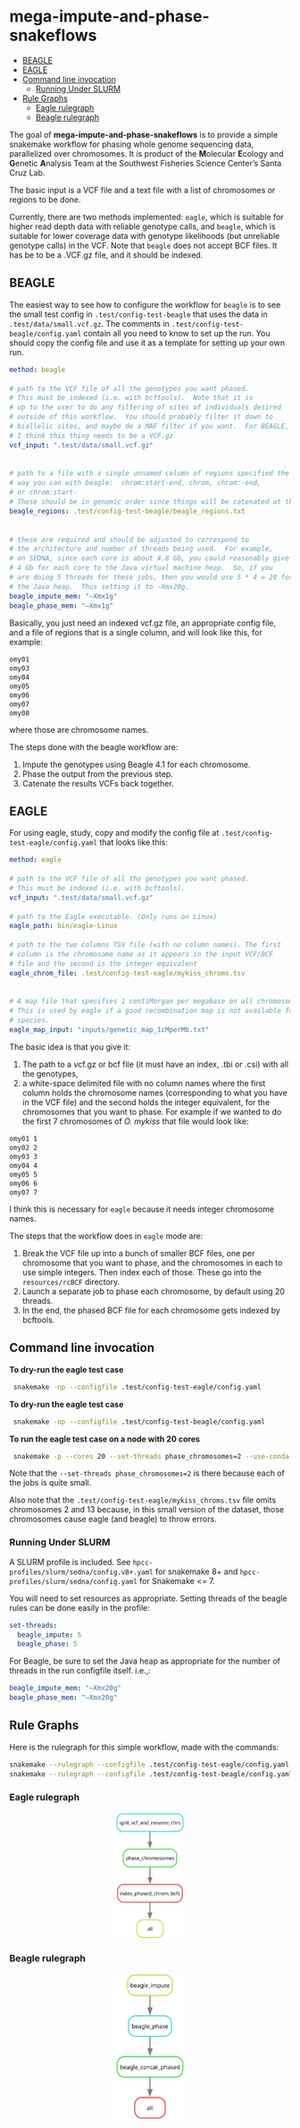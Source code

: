 mega-impute-and-phase-snakeflows
================

- [BEAGLE](#beagle)
- [EAGLE](#eagle)
- [Command line invocation](#command-line-invocation)
  - [Running Under SLURM](#running-under-slurm)
- [Rule Graphs](#rule-graphs)
  - [Eagle rulegraph](#eagle-rulegraph)
  - [Beagle rulegraph](#beagle-rulegraph)

<!-- README.md is generated from README.Rmd. Please edit that file -->
<!-- badges: start -->
<!-- badges: end -->

The goal of **mega-impute-and-phase-snakeflows** is to provide a simple
snakemake workflow for phasing whole genome sequencing data,
parallelized over chromosomes. It is product of the **M**olecular
**E**cology and **G**enetic **A**nalysis Team at the Southwest Fisheries
Science Center’s Santa Cruz Lab.

The basic input is a VCF file and a text file with a list of chromosomes
or regions to be done.

Currently, there are two methods implemented: `eagle`, which is suitable
for higher read depth data with reliable genotype calls, and `beagle`,
which is suitable for lower coverage data with genotype likelihoods (but
unreliable genotype calls) in the VCF. Note that `beagle` does not
accept BCF files. It has be to be a .VCF.gz file, and it should be
indexed.

## BEAGLE

The easiest way to see how to configure the workflow for `beagle` is to
see the small test config in `.test/config-test-beagle` that uses the
data in `.test/data/small.vcf.gz`. The comments in
`.test/config-test-beagle/config.yaml` contain all you need to know to
set up the run. You should copy the config file and use it as a template
for setting up your own run.

``` yaml
method: beagle

# path to the VCF file of all the genotypes you want phased.
# This must be indexed (i.e. with bcftools).  Note that it is
# up to the user to do any filtering of sites of individuals desired
# outside of this workflow.  You should probably filter it down to
# biallelic sites, and maybe do a MAF filter if you want.  For BEAGLE,
# I think this thing needs to be a VCF.gz
vcf_input: ".test/data/small.vcf.gz"


# path to a file with a single unnamed column of regions specified the
# way you can with beagle:  chrom:start-end, chrom, chrom:-end,
# or chrom:start-
# These should be in genomic order since things will be catenated at the end.
beagle_regions: .test/config-test-beagle/beagle_regions.txt


# these are required and should be adjusted to correspond to
# the architecture and number of threads being used.  For example,
# on SEDNA, since each core is about 4.8 Gb, you could reasonably give
# 4 Gb for each core to the Java virtual machine heap.  So, if you
# are doing 5 threads for these jobs, then you would use 5 * 4 = 20 for
# the Java heap.  Thus setting it to -Xmx20g.
beagle_impute_mem: "–Xmx1g"
beagle_phase_mem: "–Xmx1g"
```

Basically, you just need an indexed vcf.gz file, an appropriate config
file, and a file of regions that is a single column, and will look like
this, for example:

    omy01
    omy03
    omy04
    omy05
    omy06
    omy07
    omy08

where those are chromosome names.

The steps done with the beagle workflow are:

1.  Impute the genotypes using Beagle 4.1 for each chromosome.
2.  Phase the output from the previous step.
3.  Catenate the results VCFs back together.

## EAGLE

For using eagle, study, copy and modify the config file at
`.test/config-test-eagle/config.yaml` that looks like this:

``` yaml
method: eagle

# path to the VCF file of all the genotypes you want phased.
# This must be indexed (i.e. with bcftools).
vcf_input: ".test/data/small.vcf.gz"

# path to the Eagle executable. (Only runs on Linux)
eagle_path: bin/eagle-Linux

# path to the two columns TSV file (with no column names). The first
# column is the chromosome name as it appears in the input VCF/BCF
# file and the second is the integer equivalent
eagle_chrom_file: .test/config-test-eagle/mykiss_chroms.tsv


# A map file that specifies 1 centiMorgan per megabase on all chromosomes.
# This is used by eagle if a good recombination map is not available for your
# species.
eagle_map_input: "inputs/genetic_map_1cMperMb.txt"
```

The basic idea is that you give it:

1.  The path to a vcf.gz or bcf file (it must have an index, .tbi or
    .csi) with all the genotypes,
2.  a white-space delimited file with no column names where the first
    column holds the chromosome names (corresponding to what you have in
    the VCF file) and the second holds the integer equivalent, for the
    chromosomes that you want to phase. For example if we wanted to do
    the first 7 chromosomes of *O. mykiss* that file would look like:

<!-- -->

    omy01 1
    omy02 2
    omy03 3
    omy04 4
    omy05 5
    omy06 6
    omy07 7

I think this is necessary for `eagle` because it needs integer
chromosome names.

The steps that the workflow does in `eagle` mode are:

1.  Break the VCF file up into a bunch of smaller BCF files, one per
    chromosome that you want to phase, and the chromosomes in each to
    use simple integers. Then index each of those. These go into the
    `resources/rcBCF` directory.
2.  Launch a separate job to phase each chromosome, by default using 20
    threads.
3.  In the end, the phased BCF file for each chromosome gets indexed by
    bcftools.

## Command line invocation

**To dry-run the eagle test case**

``` sh
 snakemake -np --configfile .test/config-test-eagle/config.yaml
```

**To dry-run the eagle test case**

``` sh
 snakemake -np --configfile .test/config-test-beagle/config.yaml
```

**To run the eagle test case on a node with 20 cores**

``` sh
 snakemake -p --cores 20 --set-threads phase_chromosomes=2 --use-conda  --configfile .test/config-test-eagle/config.yaml
```

Note that the `--set-threads phase_chromosomes=2` is there because each
of the jobs is quite small.

Also note that the `.test/config-test-eagle/mykiss_chroms.tsv` file
omits chromosomes 2 and 13 because, in this small version of the
dataset, those chromosomes cause eagle (and beagle) to throw errors.

### Running Under SLURM

A SLURM profile is included. See
`hpcc-profiles/slurm/sedna/config.v8+.yaml` for snakemake 8+ and
`hpcc-profiles/slurm/sedna/config.yaml` for Snakemake \<= 7.

You will need to set resources as appropriate. Setting threads of the
beagle rules can be done easily in the profile:

``` yaml
set-threads:
  beagle_impute: 5
  beagle_phase: 5
```

For Beagle, be sure to set the Java heap as appropriate for the number
of threads in the run configfile itself. i.e.,:

``` yaml
beagle_impute_mem: "–Xmx20g"
beagle_phase_mem: "–Xmx20g"
```

## Rule Graphs

Here is the rulegraph for this simple workflow, made with the commands:

``` sh
snakemake --rulegraph --configfile .test/config-test-eagle/config.yaml | dot -Tsvg > figs/rulegraph-eagle.svg
snakemake --rulegraph --configfile .test/config-test-beagle/config.yaml | dot -Tsvg > figs/rulegraph-beagle.svg
```

### Eagle rulegraph

<img src="figs/rulegraph-eagle.svg" width="25%" style="display: block; margin: auto;" />

### Beagle rulegraph

<img src="figs/rulegraph-beagle.svg" width="25%" style="display: block; margin: auto;" />

